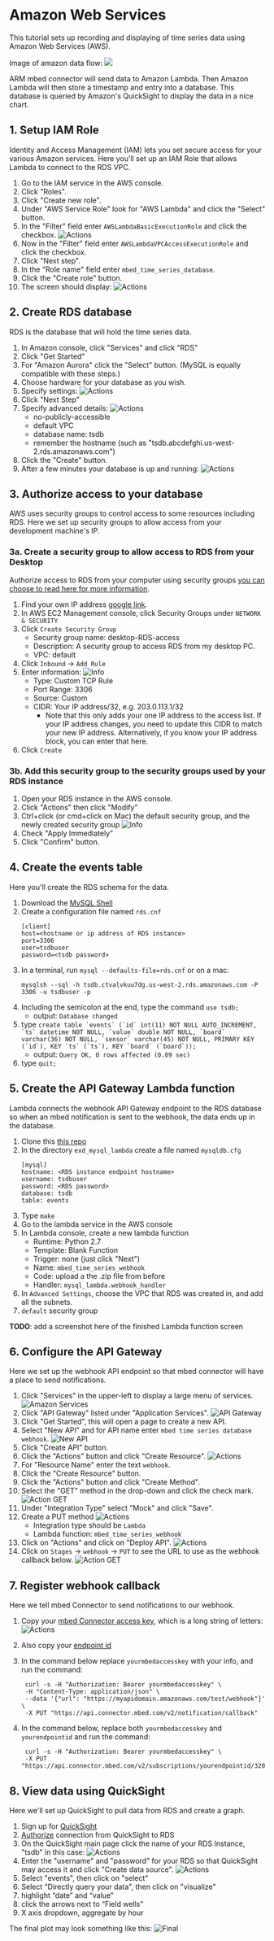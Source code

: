 # Amazon Web Services

This tutorial sets up recording and displaying of time series data using Amazon Web Services (AWS).

Image of amazon data flow: ![](aws_flow.png)

ARM mbed connector will send data to Amazon Lambda. Then Amazon Lambda will then store a timestamp and entry into a database.  This database is queried by Amazon's QuickSight to display the data in a nice chart.

## 1. Setup IAM Role

Identity and Access Management (IAM) lets you set secure access for your various Amazon services.  Here you'll set up an IAM Role that allows Lambda to connect to the RDS VPC.

1. Go to the IAM service in the AWS console.
1. Click "Roles".
1. Click "Create new role".
1. Under "AWS Service Role" look for "AWS Lambda" and click the "Select" button. 
1. In the "Filter" field enter `AWSLambdaBasicExecutionRole` and click the checkbox. ![Actions](screenshots/amazon/attach_policy.png)
1. Now in the "Filter" field enter `AWSLambdaVPCAccessExecutionRole` and click the checkbox.
1. Click "Next step".
1. In the "Role name" field enter `mbed_time_series_database`.
1. Click the "Create role" button.
1. The screen should display: ![Actions](screenshots/amazon/aim_role_finish.png)

## 2. Create RDS database

RDS is the database that will hold the time series data.

1. In Amazon console, click "Services" and click "RDS"
1. Click "Get Started"
1. For "Amazon Aurora" click the "Select" button. (MySQL is equally compatible with these steps.)
1. Choose hardware for your database as you wish.
1. Specify settings: ![Actions](screenshots/amazon/rds_db_details.png)
1. Click "Next Step"
1. Specify advanced details: ![Actions](screenshots/amazon/rds_db_advanced_details.png)
    * no-publicly-accessible
    * default VPC
    * database name: tsdb
    * remember the hostname (such as "tsdb.abcdefghi.us-west-2.rds.amazonaws.com")
1. Click the "Create" button.
1. After a few minutes your database is up and running: ![Actions](screenshots/amazon/rds_database_created.png)
   
## 3. Authorize access to your database

AWS uses security groups to control access to some resources including RDS.
Here we set up security groups to allow access from your development machine's
IP.

### 3a. Create a security group to allow access to RDS from your Desktop

Authorize access to RDS from your computer using security groups [you can choose to read here for more information](http://docs.aws.amazon.com/AmazonRDS/latest/UserGuide/USER_WorkingWithSecurityGroups.html).

1. Find your own IP address [google link](https://www.google.com/search?q=my+ip+address).
1. In AWS EC2 Management console, click Security Groups under `NETWORK & SECURITY`
1. Click `Create Security Group`
    * Security group name: desktop-RDS-access
    * Description: A security group to access RDS from my desktop PC.
    * VPC: default
1. Click `Inbound` -> `Add Rule`
1. Enter information: ![Info](screenshots/amazon/security_group.png)
    * Type: Custom TCP Rule
    * Port Range: 3306
    * Source: Custom
    * CIDR: Your IP address/32, e.g. 203.0.113.1/32
        * Note that this only adds your one IP address to the access list.  If your IP address changes, you need to update this CIDR to match your new IP address.  Alternatively, if you know your IP address block, you can enter that here.
1. Click `Create`

### 3b. Add this security group to the security groups used by your RDS instance

1. Open your RDS instance in the AWS console.
1. Click "Actions" then click "Modify"
1. Ctrl+click (or cmd+click on Mac) the default security group, and the newly created security group ![Info](screenshots/amazon/rds_network_security.png)
1. Check "Apply Immediately"
1. Click "Confirm" button.

## 4. Create the events table

Here you'll create the RDS schema for the data.

1. Download the [MySQL Shell](https://dev.mysql.com/downloads/shell/)
1. Create a configuration file named `rds.cnf`
   ```
   [client]
   host=<hostname or ip address of RDS instance>
   port=3306
   user=tsdbuser
   password=<tsdb password>
   ```
1. In a terminal, run `mysql --defaults-file=rds.cnf` or on a mac: 
   ```
   mysqlsh --sql -h tsdb.ctvalvkuu7dg.us-west-2.rds.amazonaws.com -P 3306 -u tsdbuser -p
   ```
1. Including the semicolon at the end, type the command `use tsdb;`
    * output: `Database changed`
1. type ```create table `events` (`id` int(11) NOT NULL AUTO_INCREMENT, `ts` datetime NOT NULL, `value` double NOT NULL, `board` varchar(36) NOT NULL, `sensor` varchar(45) NOT NULL, PRIMARY KEY (`id`), KEY `ts` (`ts`), KEY `board` (`board`));```
    * output: `Query OK, 0 rows affected (0.09 sec)`
1. type `quit;`

## 5. Create the API Gateway Lambda function

Lambda connects the webhook API Gateway endpoint to the RDS database so when an
mbed notification is sent to the webhook, the data ends up in the database.

1. Clone this [this repo](https://github.com/ARMmbed/exd_mysql_lambda)
1. In the directory `exd_mysql_lambda` create a file named `mysqldb.cfg`
   ```
   [mysql]
   hostname: <RDS instance endpoint hostname>
   username: tsdbuser
   password: <RDS password>
   database: tsdb
   table: events
   ```
1. Type `make`
1. Go to the lambda service in the AWS console
1. In Lambda console, create a new lambda function
    * Runtime: Python 2.7
    * Template: Blank Function
    * Trigger: none (just click "Next")
    * Name: `mbed_time_series_webhook`
    * Code: upload a the .zip file from before
    * Handler: `mysql_lambda.webhook_handler`
1. In `Advanced Settings`, choose the VPC that RDS was created in, and add all the subnets.
1. `default` security group

**TODO**: add a screenshot here of the finished Lambda function screen

## 6. Configure the API Gateway

Here we set up the webhook API endpoint so that mbed connector will have a place
to send notifications.

1. Click "Services" in the upper-left to display a large menu of services. ![Amazon Services](screenshots/amazon/aws_services.png)
1. Click "API Gateway" listed under "Application Services". ![API Gateway](screenshots/amazon/app_services.png)
1. Click "Get Started", this will open a page to create a new API.
1. Select "New API" and for API name enter `mbed time series database webhook`. ![New API](screenshots/amazon/create_new_api2.png)
1. Click "Create API" button.
1. Click the "Actions" button and click "Create Resource". ![Actions](screenshots/amazon/api_actions.png)
1. For "Resource Name" enter the text `webhook`.
1. Click the "Create Resource" button.
1. Click the "Actions" button and click "Create Method".
1. Select the "GET" method in the drop-down and click the check mark. ![Action GET](screenshots/amazon/api_methods.png)
1. Under "Integration Type" select "Mock" and click "Save".
1. Create a PUT method ![Actions](screenshots/amazon/api_put_setup.png)
    * Integration type should be `Lambda`
    * Lambda function: `mbed_time_series_webhook`
1. Click on "Actions" and click on "Deploy API". ![Actions](screenshots/amazon/deploy_api.png)
1. Click on `Stages` -> `webhook` -> `PUT` to see the URL to use as the webhook callback below. ![Action GET](screenshots/amazon/api_gateway_webhook_url.png)


## 7. Register webhook callback

Here we tell mbed Connector to send notifications to our webhook.

1. Copy your [mbed Connector access key](https://connector.mbed.com/#accesskeys), which is a long string of letters: ![Actions](screenshots/mbed/mbed_access_key.png)
1. Also copy your [endpoint id](https://connector.mbed.com/#endpoints)
1. In the command below replace `yourmbedaccesskey` with your info, and run the command:

        curl -s -H "Authorization: Bearer yourmbedaccesskey" \
        -H "Content-Type: application/json" \
        --data '{"url": "https://myapidomain.amazonaws.com/test/webhook"}' \
        -X PUT "https://api.connector.mbed.com/v2/notification/callback"

1. In the command below, replace both `yourmbedaccesskey` and `yourendpointid` and run the command:

        curl -s -H "Authorization: Bearer yourmbedaccesskey" \
        -X PUT "https://api.connector.mbed.com/v2/subscriptions/yourendpointid/3200/0/5501/"


## 8. View data using QuickSight

Here we'll set up QuickSight to pull data from RDS and create a graph.

1. Sign up for [QuickSight](https://quicksight.aws/)
1. [Authorize](http://docs.aws.amazon.com/quicksight/latest/user/enabling-access-rds.html) connection from QuickSight to RDS
1. On the QuickSight main page click the name of your RDS Instance, "tsdb" in this case: ![Actions](screenshots/amazon/quicksight_main.png)
1. Enter the "username" and "password" for your RDS so that QuickSight may access it and click "Create data source". ![Actions](screenshots/amazon/quicksight_rds_setup.png)
1. Select "events", then click on "select"
1. Select "Directly query your data", then click on "visualize"
1. highlight “date” and “value”
1. click the arrows next to “Field wells”
1. X axis dropdown, aggregate by hour

The final plot may look something like this:
![Final](screenshots/amazon/quicksight_final_chart.png)
